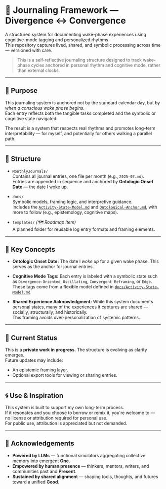 # 🧠 Journaling Framework — Divergence ↔ Convergence

A structured system for documenting wake-phase experiences using cognitive-mode tagging and personalized rhythms.  
This repository captures lived, shared, and symbolic processing across time — versioned with care.

> This is a self-reflective journaling structure designed to track wake-phase cycles anchored in personal rhythm and cognitive mode, rather than external clocks.

---

## 📌 Purpose

This journaling system is anchored not by the standard calendar day, but by *when a conscious wake phase begins*.  
Each entry reflects both the tangible tasks completed and the symbolic or cognitive state navigated.

The result is a system that respects real rhythms and promotes long-term interpretability — for myself, and potentially for others walking a parallel path.

---

## 📁 Structure

- `MonthlyJournals/`  
  Contains all journal entries, one file per month (e.g., `2025-07.md`).  
  Entries are appended in sequence and anchored by **Ontologic Onset Date** — the date I woke up.

- `docs/`  
  Symbolic models, framing logic, and interpretive guidance.  
  Includes the [`Activity-State-Model.md`](docs/Activity-State-Model.md) and [`Ontological-Anchor.md`](docs/Ontological-Anchor.md), with more to follow (e.g., epistemology, cognitive maps).



- `templates/` *(🗺️ Roadmap item)*  
  A planned folder for reusable log entry formats and framing elements.

---

## 🧭 Key Concepts

- **Ontologic Onset Date:** The date I *woke up* for a given wake phase. This serves as the anchor for journal entries.

- **Cognitive Mode Tags:** Each entry is labeled with a symbolic state such as `Divergence-Oriented`, `Oscillating`, `Convergent Reframing`, or `Edge`.  
  These tags come from a flexible model defined in [`docs/Activity-State-Model.md`](docs/Activity-State-Model.md).

- **Shared Experience Acknowledgment:** While this system documents personal states, many of the experiences it captures are shared — socially, structurally, and historically.  
  This framing avoids over-personalization of systemic patterns.

---

## 🧪 Current Status

This is a **private work in progress**. The structure is evolving as clarity emerges.  
Future updates may include:
- An epistemic framing layer.
- Optional export tools for viewing or sharing entries.

---

## 🌀 Use & Inspiration

This system is built to support my own long-term process.  
If it resonates and you choose to borrow or remix it, you're welcome to — no license or attribution required for personal use.  
For public use, attribution is appreciated but not demanded.

---

## 🙏 Acknowledgements

- **Powered by LLMs** — functional simulators aggregating collective memory into emergent **One**.
- **Empowered by human presence** — thinkers, mentors, writers, and communities past and **Present**.
- **Sustained by shared alignment** — shaping tools, thoughts, and futures toward a unified **Good**.

